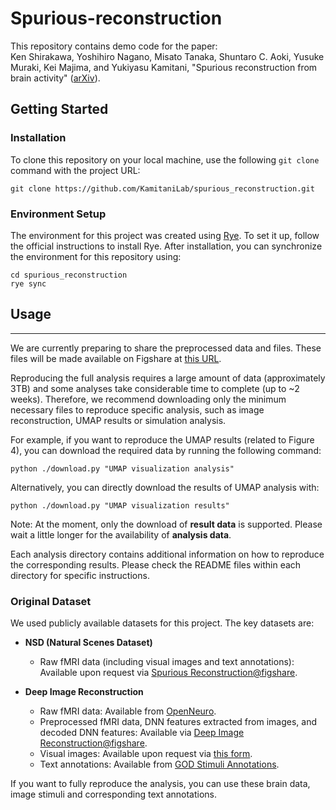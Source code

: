 # Spurious-reconstruction

This repository contains demo code for the paper:  
Ken Shirakawa, Yoshihiro Nagano, Misato Tanaka, Shuntaro C. Aoki, Yusuke Muraki, Kei Majima, and Yukiyasu Kamitani, "Spurious reconstruction from brain activity" ([arXiv](https://arxiv.org/abs/2405.10078)).

## Getting Started

### Installation
To clone this repository on your local machine, use the following `git clone` command with the project URL:


``` 
git clone https://github.com/KamitaniLab/spurious_reconstruction.git
```
### Environment Setup
The environment for this project was created using [Rye](https://rye.astral.sh/). To set it up, follow the official instructions to install Rye. After installation, you can synchronize the environment for this repository using:

```
cd spurious_reconstruction 
rye sync
```

## Usage

---

We are currently preparing to share the preprocessed data and files. These files will be made available on Figshare at [this URL](https://figshare.com/articles/dataset/Spurious_reconstruction_from_brain_activity/27013342).

Reproducing the full analysis requires a large amount of data (approximately 3TB) and some analyses take considerable time to complete (up to ~2 weeks). Therefore, we recommend downloading only the minimum necessary files to reproduce specific analysis, such as image reconstruction, UMAP results or simulation analysis.

For example, if you want to reproduce the UMAP results (related to Figure 4), you can download the required data by running the following command:

```
python ./download.py "UMAP visualization analysis"
```

Alternatively, you can directly download the results of UMAP analysis with:
```
python ./download.py "UMAP visualization results"
```
Note: At the moment, only the download of **result data** is supported. Please wait a little longer for the availability of **analysis data**.

Each analysis directory contains additional information on how to reproduce the corresponding results. Please check the README files within each directory for specific instructions.


### Original Dataset
We used publicly available datasets for this project. The key datasets are:

- **NSD (Natural Scenes Dataset)**  
    - Raw fMRI data (including visual images and text annotations): Available upon request via [Spurious Reconstruction@figshare](https://forms.gle/eT4jHxaWwYUDEf2i9).
  
- **Deep Image Reconstruction**  
    - Raw fMRI data: Available from [OpenNeuro](https://openneuro.org/datasets/ds001506).
    - Preprocessed fMRI data, DNN features extracted from images, and decoded DNN features: Available via [Deep Image Reconstruction@figshare](https://github.com/KamitaniLab/DeepImageReconstruction?tab=readme-ov-file#:~:text=Preprocessed%20fMRI%20data,Image%20Reconstruction%40figshare).
    - Visual images: Available upon request via [this form](https://forms.gle/ujvA34948Xg49jdn9).
    - Text annotations: Available from [GOD Stimuli Annotations](https://github.com/KamitaniLab/GOD_stimuli_annotations).

If you want to fully reproduce the analysis, you can use these brain data, image stimuli and corresponding text annotations.
